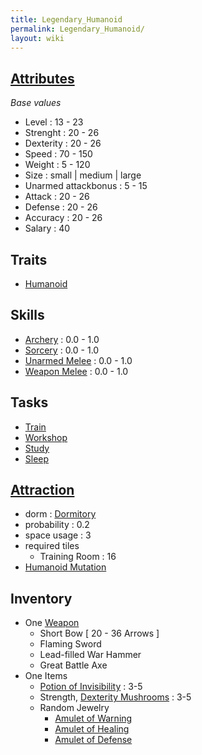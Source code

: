 ```yaml
---
title: Legendary_Humanoid
permalink: Legendary_Humanoid/
layout: wiki
---
```


[Attributes](/keeperrl_wiki/Attributes "wikilink")
-------------------------------------

*Base values*

-   Level : 13 - 23
-   Strenght : 20 - 26
-   Dexterity : 20 - 26
-   Speed : 70 - 150
-   Weight : 5 - 120
-   Size : small | medium | large
-   Unarmed attackbonus : 5 - 15
-   Attack : 20 - 26
-   Defense : 20 - 26
-   Accuracy : 20 - 26
-   Salary : 40

Traits
------

-   [Humanoid](/keeperrl_wiki/Humanoid "wikilink")

Skills
------

-   [Archery](/keeperrl_wiki/Archery "wikilink") : 0.0 - 1.0
-   [Sorcery](/keeperrl_wiki/Sorcery "wikilink") : 0.0 - 1.0
-   [Unarmed Melee](/keeperrl_wiki/Unarmed_Melee "wikilink") : 0.0 - 1.0
-   [Weapon Melee](/keeperrl_wiki/Weapon_Melee "wikilink") : 0.0 - 1.0

Tasks
-----

-   [Train](/keeperrl_wiki/Training_Room "wikilink")
-   [Workshop](/keeperrl_wiki/Manufactories "wikilink")
-   [Study](/keeperrl_wiki/Library "wikilink")
-   [Sleep](/keeperrl_wiki/Dormitory "wikilink")

[Attraction](/keeperrl_wiki/Immigration "wikilink")
-------------------------------------

-   dorm : [Dormitory](/keeperrl_wiki/Dormitory "wikilink")
-   probability : 0.2
-   space usage : 3
-   required tiles
    -   Training Room : 16
-   [Humanoid Mutation](/keeperrl_wiki/Humanoid_Mutation "wikilink")

Inventory
---------

-   One [Weapon](/keeperrl_wiki/Weapons "wikilink")
    -   Short Bow \[ 20 - 36 Arrows \]
    -   Flaming Sword
    -   Lead-filled War Hammer
    -   Great Battle Axe
-   One Items
    -   [Potion of
        Invisibility](/keeperrl_wiki/Potion_Of_Invisibility "wikilink") :
        3-5
    -   Strength, [Dexterity
        Mushrooms](/keeperrl_wiki/Dexterity_Mushroom "wikilink") : 3-5
    -   Random Jewelry
        -   [Amulet of Warning](/keeperrl_wiki/Amulet_Of_Warning "wikilink")
        -   [Amulet of Healing](/keeperrl_wiki/Amulet_Of_Healing "wikilink")
        -   [Amulet of Defense](/keeperrl_wiki/Amulet_Of_Defense "wikilink")

